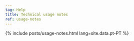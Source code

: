 ```yaml
---
tag: Help
title: Technical usage notes
ref: usage-notes
---
```


{% include posts/usage-notes.html lang=site.data.pt-PT %}
